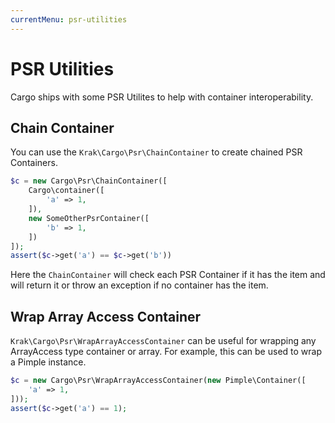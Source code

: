 ```yaml
---
currentMenu: psr-utilities
---
```

# PSR Utilities

Cargo ships with some PSR Utilites to help with container interoperability.

## Chain Container

You can use the `Krak\Cargo\Psr\ChainContainer` to create chained PSR Containers.

```php
$c = new Cargo\Psr\ChainContainer([
    Cargo\container([
        'a' => 1,
    ]),
    new SomeOtherPsrContainer([
        'b' => 1,
    ])
]);
assert($c->get('a') == $c->get('b'))
```

Here the `ChainContainer` will check each PSR Container if it has the item and will return it or throw an exception if no container has the item.

## Wrap Array Access Container

`Krak\Cargo\Psr\WrapArrayAccessContainer` can be useful for wrapping any ArrayAccess type container or array. For example, this can be used to wrap a Pimple instance.

```php
$c = new Cargo\Psr\WrapArrayAccessContainer(new Pimple\Container([
    'a' => 1,
]));
assert($c->get('a') == 1);
```
